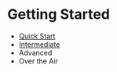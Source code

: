 # Getting Started

* [Quick Start](/chapter1/quick-start.md)
* [Intermediate](/chapter1/Intermediate.md)
* Advanced
* Over the Air



